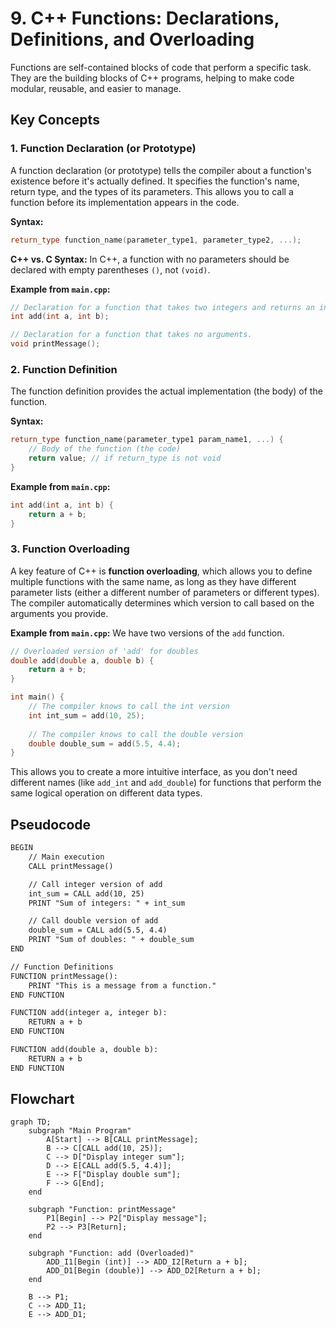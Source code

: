 # 9. C++ Functions: Declarations, Definitions, and Overloading

Functions are self-contained blocks of code that perform a specific task. They are the building blocks of C++ programs, helping to make code modular, reusable, and easier to manage.

## Key Concepts

### 1. Function Declaration (or Prototype)

A function declaration (or prototype) tells the compiler about a function's existence before it's actually defined. It specifies the function's name, return type, and the types of its parameters. This allows you to call a function before its implementation appears in the code.

**Syntax:**

```cpp
return_type function_name(parameter_type1, parameter_type2, ...);
```

**C++ vs. C Syntax:** In C++, a function with no parameters should be declared with empty parentheses `()`, not `(void)`.

**Example from `main.cpp`:**

```cpp
// Declaration for a function that takes two integers and returns an integer.
int add(int a, int b);

// Declaration for a function that takes no arguments.
void printMessage();
```

### 2. Function Definition

The function definition provides the actual implementation (the body) of the function.

**Syntax:**

```cpp
return_type function_name(parameter_type1 param_name1, ...) {
    // Body of the function (the code)
    return value; // if return_type is not void
}
```

**Example from `main.cpp`:**

```cpp
int add(int a, int b) {
    return a + b;
}
```

### 3. Function Overloading

A key feature of C++ is **function overloading**, which allows you to define multiple functions with the same name, as long as they have different parameter lists (either a different number of parameters or different types). The compiler automatically determines which version to call based on the arguments you provide.

**Example from `main.cpp`:** We have two versions of the `add` function.

```cpp
// Overloaded version of 'add' for doubles
double add(double a, double b) {
    return a + b;
}

int main() {
    // The compiler knows to call the int version
    int int_sum = add(10, 25);
    
    // The compiler knows to call the double version
    double double_sum = add(5.5, 4.4);
}
```

This allows you to create a more intuitive interface, as you don't need different names (like `add_int` and `add_double`) for functions that perform the same logical operation on different data types.

## Pseudocode

```xml
BEGIN
    // Main execution
    CALL printMessage()

    // Call integer version of add
    int_sum = CALL add(10, 25)
    PRINT "Sum of integers: " + int_sum

    // Call double version of add
    double_sum = CALL add(5.5, 4.4)
    PRINT "Sum of doubles: " + double_sum
END

// Function Definitions
FUNCTION printMessage():
    PRINT "This is a message from a function."
END FUNCTION

FUNCTION add(integer a, integer b):
    RETURN a + b
END FUNCTION

FUNCTION add(double a, double b):
    RETURN a + b
END FUNCTION
```

## Flowchart

```mermaid
graph TD;
    subgraph "Main Program"
        A[Start] --> B[CALL printMessage];
        B --> C[CALL add(10, 25)];
        C --> D["Display integer sum"];
        D --> E[CALL add(5.5, 4.4)];
        E --> F["Display double sum"];
        F --> G[End];
    end

    subgraph "Function: printMessage"
        P1[Begin] --> P2["Display message"];
        P2 --> P3[Return];
    end

    subgraph "Function: add (Overloaded)"
        ADD_I1[Begin (int)] --> ADD_I2[Return a + b];
        ADD_D1[Begin (double)] --> ADD_D2[Return a + b];
    end

    B --> P1;
    C --> ADD_I1;
    E --> ADD_D1;
```
